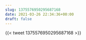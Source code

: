 ```yaml
---
slug: 1375576950295687168
date: 2021-03-26 22:34:36+00:00
draft: false
---
```


{{< tweet 1375576950295687168 >}}
